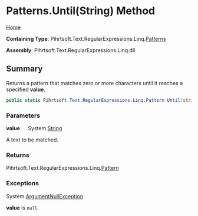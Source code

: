 # Patterns\.Until\(String\) Method

[Home](../../../../../../README.md)

**Containing Type**: Pihrtsoft\.Text\.RegularExpressions\.Linq\.[Patterns](../README.md)

**Assembly**: Pihrtsoft\.Text\.RegularExpressions\.Linq\.dll

## Summary

Returns a pattern that matches zero or more characters until it reaches a specified **value**\.

```csharp
public static Pihrtsoft.Text.RegularExpressions.Linq.Pattern Until(string value)
```

### Parameters

**value** &emsp; System\.[String](https://docs.microsoft.com/en-us/dotnet/api/system.string)

A text to be matched\.

### Returns

Pihrtsoft\.Text\.RegularExpressions\.Linq\.[Pattern](../../Pattern/README.md)

### Exceptions

System\.[ArgumentNullException](https://docs.microsoft.com/en-us/dotnet/api/system.argumentnullexception)

**value** is `null`\.

